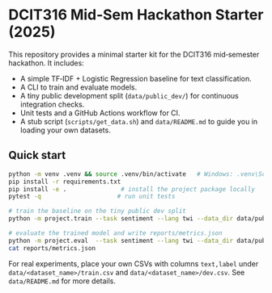 # DCIT316 Mid‑Sem Hackathon Starter (2025)

This repository provides a minimal starter kit for the DCIT316 mid‑semester hackathon. It includes:

- A simple TF‑IDF + Logistic Regression baseline for text classification.
- A CLI to train and evaluate models.
- A tiny public development split (`data/public_dev/`) for continuous integration checks.
- Unit tests and a GitHub Actions workflow for CI.
- A stub script (`scripts/get_data.sh`) and `data/README.md` to guide you in loading your own datasets.

## Quick start

```bash
python -m venv .venv && source .venv/bin/activate   # Windows: .venv\Scripts\activate
pip install -r requirements.txt
pip install -e .               # install the project package locally
pytest -q                     # run unit tests

# train the baseline on the tiny public dev split
python -m project.train --task sentiment --lang twi --data_dir data/public_dev --out_dir models

# evaluate the trained model and write reports/metrics.json
python -m project.eval  --task sentiment --lang twi --data_dir data/public_dev --model_dir models --out reports/metrics.json
cat reports/metrics.json
```

For real experiments, place your own CSVs with columns `text,label` under `data/<dataset_name>/train.csv` and `data/<dataset_name>/dev.csv`. See `data/README.md` for more details.